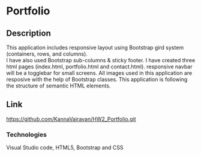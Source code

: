 # Portfolio

## Description
This application includes responsive layout using Bootstrap gird system (containers, rows, and columns).  
I have also used Bootstrap sub-columns & sticky footer.
I have created three html pages (index.html, portfolio.html and contact.html).
responsive navbar will be a togglebar for small screens.
All images used in this application are resposive with the help of Bootstrap classes.
This application is following the structure of semantic HTML elements.



## Link
https://github.com/KannaVairavan/HW2_Portfolio.git


### Technologies 

Visual Studio code, HTML5, Bootstrap and CSS
